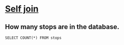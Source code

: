# [Self join](https://sqlzoo.net/wiki/Self_join)

## How many stops are in the database.

    SELECT COUNT(*) FROM stops
